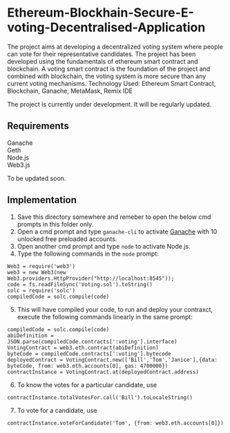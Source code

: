 # Ethereum-Blockhain-Secure-E-voting-Decentralised-Application

The project aims at developing a decentralized voting system where people can vote for their representative candidates. The project has been developed using the fundamentals of ethereum smart contract and blockchain. A voting smart contract is the foundation of the project and combined with blockchain, the voting system is more secure than any current voting mechanisms.
Technology Used: Ethereum Smart Contract, Blockchain, Ganache, MetaMask, Remix IDE 

The project is currently under development. It will be regularly updated.

## Requirements
Ganache<br>
Geth<br>
Node.js<br>
Web3.js<br>

To be updated soon.


## Implementation
1. Save this directory somewhere and remeber to open the below cmd prompts in this folder only.
2. Open a cmd prompt and type `ganache-cli` to activate [Ganache] with 10 unlocked free preloaded accounts.
3. Open another cmd prompt and type `node` to activate Node.js.
4. Type the following commands in the `node` prompt:
```
Web3 = require('web3')
web3 = new Web3(new Web3.providers.HttpProvider("http://localhost:8545"));
code = fs.readFileSync('Voting.sol').toString()
solc = require('solc')
compiledCode = solc.compile(code)
```
5. This will have compiled your code, to run and deploy your contraxct, execute the following commands linearly in the same prompt:
```
compiledCode = solc.compile(code)
abiDefinition = JSON.parse(compiledCode.contracts[':voting'].interface)
VotingContract = web3.eth.contract(abiDefinition)
byteCode = compiledCode.contracts[':voting'].bytecode
deployedContract = VotingContract.new(['Bill','Tom','Janice'],{data: byteCode, from: web3.eth.accounts[0], gas: 4700000})
contractInstance = VotingContract.at(deployedContract.address)
```
6. To know the votes for a particular candidate, use
```
contractInstance.totalVotesFor.call('Bill').toLocaleString()
```
7. To vote for a candidate, use
```
contractInstance.voteForCandidate('Tom', {from: web3.eth.accounts[0]})
```
[Ganache]: https://github.com/trufflesuite/ganache
